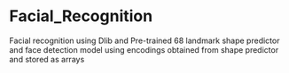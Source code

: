 # Facial_Recognition
Facial recognition using Dlib and Pre-trained 68 landmark shape predictor and  face detection model using encodings obtained from shape predictor and stored as arrays
